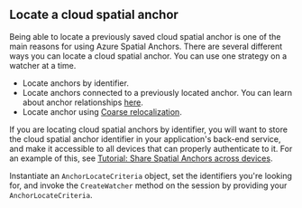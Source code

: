 ## Locate a cloud spatial anchor

Being able to locate a previously saved cloud spatial anchor is one of the main reasons for using Azure Spatial Anchors. There are several different ways you can locate a cloud spatial anchor. You can use one strategy on a watcher at a time.
- Locate anchors by identifier.
- Locate anchors connected to a previously located anchor. You can learn about anchor relationships [here](/azure/spatial-anchors/concepts/anchor-relationships-way-finding.md).
- Locate anchor using [Coarse relocalization](/azure/spatial-anchors/concepts/coarse-reloc.md).

If you are locating cloud spatial anchors by identifier, you will want to store the cloud spatial anchor identifier in your application's back-end service, and make it accessible to all devices that can properly authenticate to it. For an example of this, see [Tutorial: Share Spatial Anchors across devices](/azure/spatial-anchors/tutorials/tutorial-share-anchors-across-devices/).

Instantiate an `AnchorLocateCriteria` object, set the identifiers you're looking for, and invoke the `CreateWatcher` method on the session by providing your `AnchorLocateCriteria`.